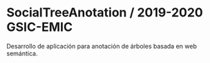 # SocialTreeAnotation / 2019-2020 GSIC-EMIC
Desarrollo de aplicación para anotación de árboles basada en web semántica.